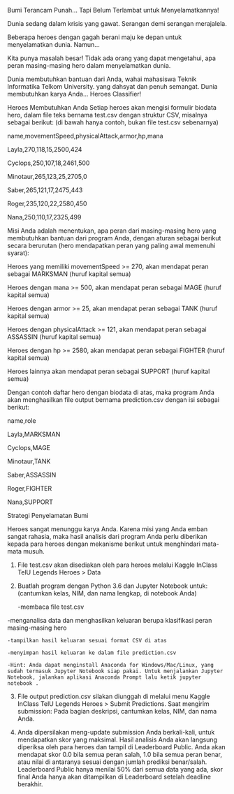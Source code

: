 Bumi Terancam Punah... Tapi Belum Terlambat untuk Menyelamatkannya!

Dunia sedang dalam krisis yang gawat. Serangan demi serangan merajalela.

Beberapa heroes dengan gagah berani maju ke depan untuk menyelamatkan dunia. Namun...

Kita punya masalah besar! Tidak ada orang yang dapat mengetahui, apa peran masing-masing hero dalam menyelamatkan dunia.

Dunia membutuhkan bantuan dari Anda, wahai mahasiswa Teknik Informatika Telkom University. yang dahsyat dan penuh semangat. Dunia membutuhkan karya Anda... Heroes Classifier!

Heroes Membutuhkan Anda
Setiap heroes akan mengisi formulir biodata hero, dalam file teks bernama test.csv dengan struktur CSV, misalnya sebagai berikut: (di bawah hanya contoh, bukan file test.csv sebenarnya)

name,movementSpeed,physicalAttack,armor,hp,mana

Layla,270,118,15,2500,424

Cyclops,250,107,18,2461,500

Minotaur,265,123,25,2705,0

Saber,265,121,17,2475,443

Roger,235,120,22,2580,450

Nana,250,110,17,2325,499

Misi Anda adalah menentukan, apa peran dari masing-masing hero yang membutuhkan bantuan dari program Anda, dengan aturan sebagai berikut secara berurutan (hero mendapatkan peran yang paling awal memenuhi syarat):

Heroes yang memiliki movementSpeed >= 270, akan mendapat peran sebagai MARKSMAN (huruf kapital semua)

Heroes dengan mana >= 500, akan mendapat peran sebagai MAGE (huruf kapital semua)

Heroes dengan armor >= 25, akan mendapat peran sebagai TANK (huruf kapital semua)

Heroes dengan physicalAttack >= 121, akan mendapat peran sebagai ASSASSIN (huruf kapital semua)

Heroes dengan hp >= 2580, akan mendapat peran sebagai FIGHTER (huruf kapital semua)

Heroes lainnya akan mendapat peran sebagai SUPPORT (huruf kapital semua)

Dengan contoh daftar hero dengan biodata di atas, maka program Anda akan menghasilkan file output bernama prediction.csv dengan isi sebagai berikut:

name,role

Layla,MARKSMAN

Cyclops,MAGE

Minotaur,TANK

Saber,ASSASSIN

Roger,FIGHTER

Nana,SUPPORT

Strategi Penyelamatan Bumi

Heroes sangat menunggu karya Anda. Karena misi yang Anda emban sangat rahasia, maka hasil analisis dari program Anda perlu diberikan kepada para heroes dengan mekanisme berikut untuk menghindari mata-mata musuh.

1. File test.csv akan disediakan oleh para heroes melalui Kaggle InClass TelU Legends Heroes > Data

2. Buatlah program dengan Python 3.6 dan Jupyter Notebook untuk: (cantumkan kelas, NIM, dan nama lengkap, di notebook Anda)

	-membaca file test.csv
		
  -menganalisa data dan menghasilkan keluaran berupa klasifikasi peran masing-masing hero
		
	-tampilkan hasil keluaran sesuai format CSV di atas
		
	-menyimpan hasil keluaran ke dalam file prediction.csv
		
 	-Hint: Anda dapat menginstall Anaconda for Windows/Mac/Linux, yang sudah termasuk Jupyter Notebook siap pakai. Untuk menjalankan Jupyter Notebook, jalankan aplikasi Anaconda Prompt lalu ketik jupyter notebook .

3. File output prediction.csv silakan diunggah di melalui menu Kaggle InClass TelU Legends Heroes > Submit Predictions. Saat mengirim submission: Pada bagian deskripsi, cantumkan kelas, NIM, dan nama Anda.

4. Anda dipersilakan meng-update submission Anda berkali-kali, untuk mendapatkan skor yang maksimal. Hasil analisis Anda akan langsung diperiksa oleh para heroes dan tampil di Leaderboard Public. Anda akan mendapat skor 0.0 bila semua peran salah, 1.0 bila semua peran benar, atau nilai di antaranya sesuai dengan jumlah prediksi benar/salah. Leaderboard Public hanya menilai 50% dari semua data yang ada, skor final Anda hanya akan ditampilkan di Leaderboard setelah deadline berakhir.

